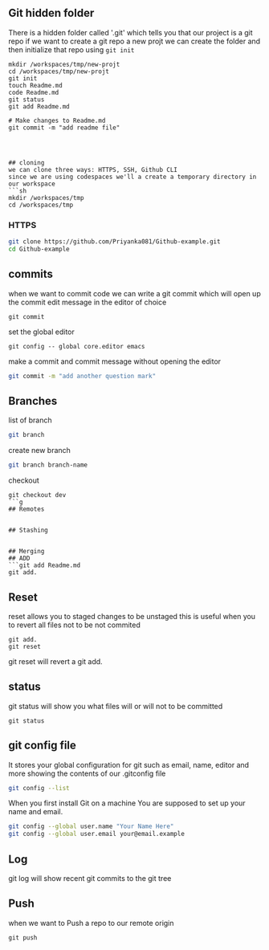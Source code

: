 ## Git hidden folder
There is a hidden folder called '.git' which tells you that our project is a git repo
if we want to create a git repo a new projt we can create the folder and then initialize that repo using `git init`
```
mkdir /workspaces/tmp/new-projt
cd /workspaces/tmp/new-projt
git init
touch Readme.md
code Readme.md
git status 
git add Readme.md

# Make changes to Readme.md
git commit -m "add readme file"




## cloning
we can clone three ways: HTTPS, SSH, Github CLI
since we are using codespaces we'll a create a temporary directory in our workspace
```sh
mkdir /workspaces/tmp
cd /workspaces/tmp
```

### HTTPS
```sh
git clone https://github.com/Priyanka081/Github-example.git
cd Github-example
```


## commits
when we want to commit code we can write a git commit which will open up the commit edit message in the editor of choice

```
git commit
```

set the global editor
```
git config -- global core.editor emacs
```

make a commit and commit message without opening the editor
```sh
git commit -m "add another question mark"
```
## Branches
list of branch 
```sh
git branch
```
create new branch 
```sh
git branch branch-name
```
checkout 
```
git checkout dev
```g
## Remotes


## Stashing


## Merging
## ADD
```git add Readme.md
git add. 
```
## Reset
reset allows you  to staged changes to be unstaged
this is useful when you to revert all files not to be not commited

```
git add.
git reset
```
 git reset will revert a git add.

 ## status
 git status will show you what files will or will not to be committed
 ```
 git status
 ```
 ## git config file
 It stores your global configuration for git such as email, name, editor and more
 showing the contents of our .gitconfig file
 ```sh
 git config --list
 ```
 When you first install Git on a machine You are supposed to set up your name and email.
 ```sh
 git config --global user.name "Your Name Here"
 git config --global user.email your@email.example
```
## Log
git log will show recent git commits to the git tree

## Push

when we want to Push a repo to our remote origin
```
git push
```

